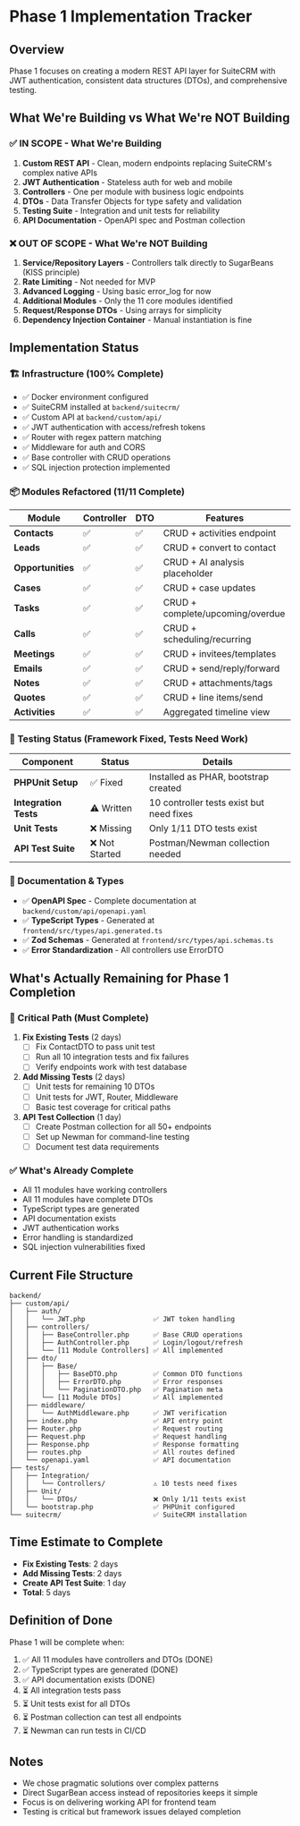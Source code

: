 # Phase 1 Implementation Tracker

## Overview
Phase 1 focuses on creating a modern REST API layer for SuiteCRM with JWT authentication, consistent data structures (DTOs), and comprehensive testing.

## What We're Building vs What We're NOT Building

### ✅ IN SCOPE - What We're Building
1. **Custom REST API** - Clean, modern endpoints replacing SuiteCRM's complex native APIs
2. **JWT Authentication** - Stateless auth for web and mobile
3. **Controllers** - One per module with business logic endpoints
4. **DTOs** - Data Transfer Objects for type safety and validation
5. **Testing Suite** - Integration and unit tests for reliability
6. **API Documentation** - OpenAPI spec and Postman collection

### ❌ OUT OF SCOPE - What We're NOT Building
1. **Service/Repository Layers** - Controllers talk directly to SugarBeans (KISS principle)
2. **Rate Limiting** - Not needed for MVP
3. **Advanced Logging** - Using basic error_log for now
4. **Additional Modules** - Only the 11 core modules identified
5. **Request/Response DTOs** - Using arrays for simplicity
6. **Dependency Injection Container** - Manual instantiation is fine

## Implementation Status

### 🏗️ Infrastructure (100% Complete)
- ✅ Docker environment configured
- ✅ SuiteCRM installed at `backend/suitecrm/`
- ✅ Custom API at `backend/custom/api/`
- ✅ JWT authentication with access/refresh tokens
- ✅ Router with regex pattern matching
- ✅ Middleware for auth and CORS
- ✅ Base controller with CRUD operations
- ✅ SQL injection protection implemented

### 📦 Modules Refactored (11/11 Complete)

| Module | Controller | DTO | Features |
|--------|------------|-----|----------|
| **Contacts** | ✅ | ✅ | CRUD + activities endpoint |
| **Leads** | ✅ | ✅ | CRUD + convert to contact |
| **Opportunities** | ✅ | ✅ | CRUD + AI analysis placeholder |
| **Cases** | ✅ | ✅ | CRUD + case updates |
| **Tasks** | ✅ | ✅ | CRUD + complete/upcoming/overdue |
| **Calls** | ✅ | ✅ | CRUD + scheduling/recurring |
| **Meetings** | ✅ | ✅ | CRUD + invitees/templates |
| **Emails** | ✅ | ✅ | CRUD + send/reply/forward |
| **Notes** | ✅ | ✅ | CRUD + attachments/tags |
| **Quotes** | ✅ | ✅ | CRUD + line items/send |
| **Activities** | ✅ | ✅ | Aggregated timeline view |

### 🧪 Testing Status (Framework Fixed, Tests Need Work)

| Component | Status | Details |
|-----------|--------|---------|
| **PHPUnit Setup** | ✅ Fixed | Installed as PHAR, bootstrap created |
| **Integration Tests** | ⚠️ Written | 10 controller tests exist but need fixes |
| **Unit Tests** | ❌ Missing | Only 1/11 DTO tests exist |
| **API Test Suite** | ❌ Not Started | Postman/Newman collection needed |

### 📄 Documentation & Types
- ✅ **OpenAPI Spec** - Complete documentation at `backend/custom/api/openapi.yaml`
- ✅ **TypeScript Types** - Generated at `frontend/src/types/api.generated.ts`
- ✅ **Zod Schemas** - Generated at `frontend/src/types/api.schemas.ts`
- ✅ **Error Standardization** - All controllers use ErrorDTO

## What's Actually Remaining for Phase 1 Completion

### 🔴 Critical Path (Must Complete)

1. **Fix Existing Tests** (2 days)
   - [ ] Fix ContactDTO to pass unit test
   - [ ] Run all 10 integration tests and fix failures
   - [ ] Verify endpoints work with test database

2. **Add Missing Tests** (2 days)
   - [ ] Unit tests for remaining 10 DTOs
   - [ ] Unit tests for JWT, Router, Middleware
   - [ ] Basic test coverage for critical paths

3. **API Test Collection** (1 day)
   - [ ] Create Postman collection for all 50+ endpoints
   - [ ] Set up Newman for command-line testing
   - [ ] Document test data requirements

### ✅ What's Already Complete
- All 11 modules have working controllers
- All 11 modules have complete DTOs
- TypeScript types are generated
- API documentation exists
- JWT authentication works
- Error handling is standardized
- SQL injection vulnerabilities fixed

## Current File Structure

```
backend/
├── custom/api/
│   ├── auth/
│   │   └── JWT.php                 ✅ JWT token handling
│   ├── controllers/
│   │   ├── BaseController.php      ✅ Base CRUD operations
│   │   ├── AuthController.php      ✅ Login/logout/refresh
│   │   └── [11 Module Controllers] ✅ All implemented
│   ├── dto/
│   │   ├── Base/
│   │   │   ├── BaseDTO.php         ✅ Common DTO functions
│   │   │   ├── ErrorDTO.php        ✅ Error responses
│   │   │   └── PaginationDTO.php   ✅ Pagination meta
│   │   └── [11 Module DTOs]        ✅ All implemented
│   ├── middleware/
│   │   └── AuthMiddleware.php      ✅ JWT verification
│   ├── index.php                   ✅ API entry point
│   ├── Router.php                  ✅ Request routing
│   ├── Request.php                 ✅ Request handling
│   ├── Response.php                ✅ Response formatting
│   ├── routes.php                  ✅ All routes defined
│   └── openapi.yaml                ✅ API documentation
├── tests/
│   ├── Integration/
│   │   └── Controllers/            ⚠️ 10 tests need fixes
│   ├── Unit/
│   │   └── DTOs/                   ❌ Only 1/11 tests exist
│   └── bootstrap.php               ✅ PHPUnit configured
└── suitecrm/                       ✅ SuiteCRM installation
```

## Time Estimate to Complete

- **Fix Existing Tests**: 2 days
- **Add Missing Tests**: 2 days  
- **Create API Test Suite**: 1 day
- **Total**: 5 days

## Definition of Done

Phase 1 will be complete when:
1. ✅ All 11 modules have controllers and DTOs (DONE)
2. ✅ TypeScript types are generated (DONE)
3. ✅ API documentation exists (DONE)
4. ⏳ All integration tests pass
5. ⏳ Unit tests exist for all DTOs
6. ⏳ Postman collection can test all endpoints
7. ⏳ Newman can run tests in CI/CD

## Notes
- We chose pragmatic solutions over complex patterns
- Direct SugarBean access instead of repositories keeps it simple
- Focus is on delivering working API for frontend team
- Testing is critical but framework issues delayed completion